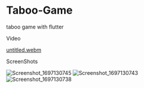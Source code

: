 # Taboo-Game
taboo game with flutter

Video

[untitled.webm](https://github.com/gorkemirk/Taboo-Game/assets/57559440/0cc56f6b-5840-40ac-b13d-3e73e11b2d6b)



ScreenShots

![Screenshot_1697130745](https://github.com/gorkemirk/Taboo-Game/assets/57559440/8e5cb969-eef1-4a5b-b758-70e406510f21)
![Screenshot_1697130743](https://github.com/gorkemirk/Taboo-Game/assets/57559440/2b4c2759-54ec-42c7-8b8f-9b87336bdb28)
![Screenshot_1697130738](https://github.com/gorkemirk/Taboo-Game/assets/57559440/4befcc05-e1ea-4ecf-94ba-9a87c872d9c1)
